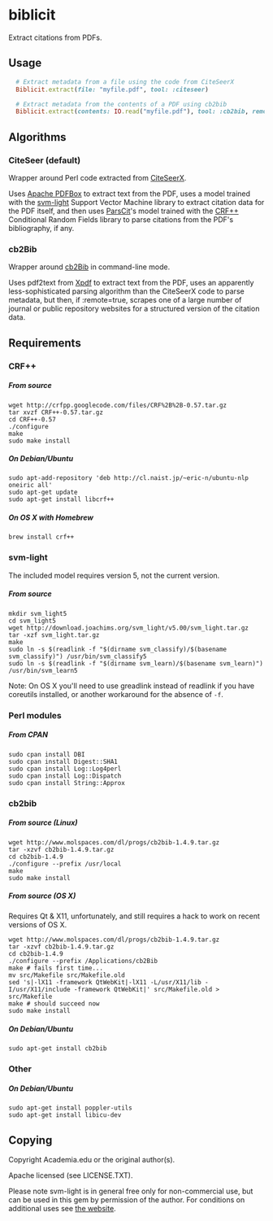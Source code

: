 biblicit
=============

Extract citations from PDFs.

## Usage

```ruby
  # Extract metadata from a file using the code from CiteSeerX
  Biblicit.extract(file: "myfile.pdf", tool: :citeseer)

  # Extract metadata from the contents of a PDF using cb2bib
  Biblicit.extract(contents: IO.read("myfile.pdf"), tool: :cb2bib, remote: true)
```

## Algorithms

### CiteSeer (default)

Wrapper around Perl code extracted from [CiteSeerX](http://citeseer.ist.psu.edu/). 

Uses [Apache PDFBox](http://pdfbox.apache.org/) to extract text from the PDF, uses a model trained with the [svm-light](http://svmlight.joachims.org/) Support Vector Machine library to extract citation data for the PDF itself, and then uses [ParsCit](http://aye.comp.nus.edu.sg/parsCit/)'s model trained with the [CRF++](http://code.google.com/p/crfpp/) Conditional Random Fields library to parse citations from the PDF's bibliography, if any.

### cb2Bib

Wrapper around [cb2Bib](http://www.molspaces.com/cb2bib/) in command-line mode.

Uses pdf2text from [Xpdf](http://www.foolabs.com/xpdf/download.html) to extract text from the PDF, uses an apparently less-sophisticated parsing algorithm than the CiteSeerX code to parse metadata, but then, if :remote=true, scrapes one of a large number of journal or public repository websites for a structured version of the citation data.

## Requirements

### CRF++
 
##### From source

    wget http://crfpp.googlecode.com/files/CRF%2B%2B-0.57.tar.gz
    tar xvzf CRF++-0.57.tar.gz
    cd CRF++-0.57
    ./configure 
    make
    sudo make install

##### On Debian/Ubuntu

    sudo apt-add-repository 'deb http://cl.naist.jp/~eric-n/ubuntu-nlp oneiric all'
    sudo apt-get update
    sudo apt-get install libcrf++

##### On OS X with Homebrew

    brew install crf++

### svm-light

The included model requires version 5, not the current version.

##### From source

    mkdir svm_light5
    cd svm_light5
    wget http://download.joachims.org/svm_light/v5.00/svm_light.tar.gz
    tar -xzf svm_light.tar.gz
    make
    sudo ln -s $(readlink -f "$(dirname svm_classify)/$(basename svm_classify)") /usr/bin/svm_classify5
    sudo ln -s $(readlink -f "$(dirname svm_learn)/$(basename svm_learn)") /usr/bin/svm_learn5

Note: On OS X you'll need to use greadlink instead of readlink if you have coreutils installed, or another workaround for the absence of `-f`.

### Perl modules

##### From CPAN

    sudo cpan install DBI
    sudo cpan install Digest::SHA1
    sudo cpan install Log::Log4perl
    sudo cpan install Log::Dispatch
    sudo cpan install String::Approx

### cb2bib

##### From source (Linux)

    wget http://www.molspaces.com/dl/progs/cb2bib-1.4.9.tar.gz
    tar -xzvf cb2bib-1.4.9.tar.gz
    cd cb2bib-1.4.9
    ./configure --prefix /usr/local
    make
    sudo make install

##### From source (OS X)

Requires Qt & X11, unfortunately, and still requires a hack to work on recent versions of OS X.

    wget http://www.molspaces.com/dl/progs/cb2bib-1.4.9.tar.gz
    tar -xzvf cb2bib-1.4.9.tar.gz
    cd cb2bib-1.4.9
    ./configure --prefix /Applications/cb2Bib
    make # fails first time...
    mv src/Makefile src/Makefile.old
    sed 's|-lX11 -framework QtWebKit|-lX11 -L/usr/X11/lib -I/usr/X11/include -framework QtWebKit|' src/Makefile.old > src/Makefile
    make # should succeed now
    sudo make install

##### On Debian/Ubuntu

    sudo apt-get install cb2bib

### Other

##### On Debian/Ubuntu

    sudo apt-get install poppler-utils
    sudo apt-get install libicu-dev

## Copying

Copyright Academia.edu or the original author(s).

Apache licensed (see LICENSE.TXT).

Please note svm-light is in general free only for non-commercial use, but can be used in this gem by permission of the author. For conditions on additional uses see [the website](http://svmlight.joachims.org/).
